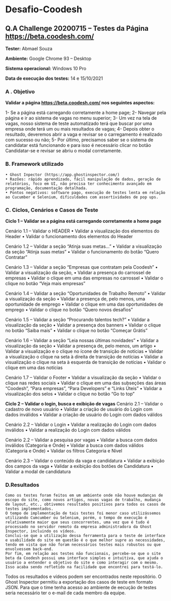 # Desafio-Coodesh



## Q.A Challenge 20200715 – Testes da Página https://beta.coodesh.com/

**Tester:** Abmael Souza

**Ambiente:** Google Chrome 93 – Desktop 

**Sistema operacional:** Windows 10 Pro 

**Data de execução dos testes:** 14 e 15/10/2021


### A . Objetivo
**Validar a página https://beta.coodesh.com/ nos seguintes aspectos:**

1- Se a página está carregando corretamente a home page;
2- Navegar pela página e ir ao sistema de vagas no menu superior;
3- Um vez na tela de vagas, nosso sistema de teste automatizado terá que buscar por uma empresa onde terá um ou mais resultados de vagas;
4- Depois obter o resultado, deveremos abrir a vaga e revisar se o carregamento é realizado com sucesso ou não;
5- Por último, precisamos saber se o sistema de candidatar está funcionando e para isso é necessário clicar no botão Candidatar-se e revisar se abriu o modal corretamente.


### B. Framework utilizado
    • Ghost Inpector (https://app.ghostinspector.com/)
    • Razões: rápido aprendizado, fácil manipulação de dados, geração de relatórios, foco em UI, não precisa ter conhecimento avançado em programação, documentação detalhada.
    • Pontos negativos: software pago, execução de testes lenta em relação ao Cucumber e Selenium, dificuldades com assertividades de pop ups. 

### C. Ciclos, Cenários e Casos de Teste

**Ciclo 1 – Validar se a página está carregando corretamente a home page**

Cenário 1.1 – Validar o HEADER
    • Validar a visualização dos elementos do Header
    • Validar o funcionamento dos elementos do Header

Cenário 1.2 – Validar a seção “Atinja suas metas...”
    • Validar a visualização da seção “Atinja suas metas”
    • Validar o funcionamento do botão “Quero Contratar”

Cenário 1.3 – Validar a seção “Empresas que contratam pela Coodesh”
    • Validar a visualização da seção, 
    • Validar a presença do carrossel de empresas 
    • Validar o clique em uma das empresas no carrossel
    • Validar o clique no botão “Veja mais empresas”

Cenário 1.4 – Validar a seção “Oportunidades de Trabalho Remoto”
    • Validar a visualização da seção
    • Validar a presença de, pelo menos, uma oportunidade de emprego 
    • Validar o clique em uma das oportunidades de emprego 
    • Validar o clique no botão “Quero novos desafios”

Cenário 1.5 – Validar a seção “Procurando talentos tech?”
    • Validar a visualização da seção
    • Validar a presença dos banners
    • Validar o clique no botão “Saiba mais” 
    • Validar o clique no botão “Começar Grátis”

Cenário 1.6 – Validar a seção “Leia nossas últimas novidades”
    • Validar a visualização da seção
    • Validar a presença de, pelo menos, um artigo
    • Validar a visualização e o clique no ícone de transição de notícias 
    • Validar a visualização o clique na seta à direita de transição de notícias 
    • Validar a visualização o clique na seta à esquerda de transição de notícias 
    • Validar o clique em uma das notícias

Cenário 1.7 – Validar o Footer
    • Validar a visualização da seção
    • Validar o clique nas redes sociais 
    • Validar o clique em uma das subseções das áreas “Coodesh”, “Para empresas”, “Para Developers” e “Links Úteis”
    • Validar a visualização dos selos 
    • Validar o clique no botão “Go to top”


**Ciclo 2 – Validar o login, busca e exibição de vagas**
Cenário 2.1 – Validar o cadastro de novo usuário
    • Validar a criação de usuário do Login com dados inválidos
    • Validar a criação de usuário do Login com dados válidos

Cenário 2.2 – Validar o Login
    • Validar a realização do Login com dados inválidos
    • Validar a realização do Login com dados válidos

Cenário 2.2 – Validar a pesquisa por vagas
    • Validar a busca com dados inválidos (Categoria e Onde)
    • Validar a busca com dados válidos (Categoria e Onde)
    • Validar os filtros Categoria e Nível 

Cenário 2.3 – Validar o conteúdo da vaga e candidatura 
    • Validar a exibição dos campos da vaga
    • Validar a exibição dos botões de Candidatura
    • Validar a modal de candidatura 

### D.Resultados

	Como os testes foram feitos em um ambiente onde não houve mudanças de escopo do site, como novos artigos, novas vagas de trabalho, mudança de layout, etc., obtivemos resultados positivos para todos os casos de testes implementados. 
	O tempo de implementação de tais testes foi menor caso utilizássemos utilizando Cumcumber ou Selenium, porém, o tempo de execução é relativamente maior que seus concorrentes, uma vez que é tudo é processado no servidor remoto da empresa administradora da Ghost Inspector, incluindo os vídeos.
	Conclui-se que a utilização dessa ferramenta para o teste de interface e usabilidade do site em questão é o que melhor supre as necessidades, tendo em vista que não foram necessários testes mais robustos ou que envolvessem back-end.
	Por fim, em relação aos testes não funcionais, percebe-se que o site beta da Coodesh possui uma interface simples e intuitiva, que ajuda o usuário a entender o objetivo do site e como interagir com o mesmo. Isso acaba sendo refletido na facilidade que encontrei para testá-lo.


Todos os resultados e vídeos podem ser encontrados neste repositório. O Ghost Inspector permitiu a exportação dos casos de teste em formato JSON. Para que o time tenha acesso ao ambiente de eecução de testes seria necessário ter o e-mail de cada membro da equipe. 

